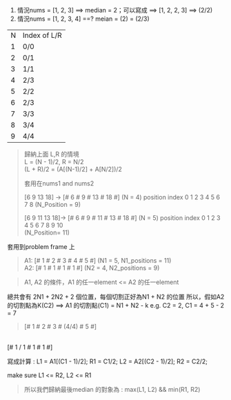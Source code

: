 1. 情況nums = [1, 2, 3] ==> median = 2；可以寫成 ==> [1, 2, 2, 3] ==> (2/2)
2. 情況nums = [1, 2, 3, 4] ==? meian = (2) = (2/3)

|||
|---|---|
|N | Index of L/R |
|1 | 0/0 |
|2 | 0/1 |
|3 | 1/1 |
|4 | 2/3 |
|5 | 2/2 |
|6 | 2/3 |
|7 | 3/3 |
|8 | 3/4 |
|9 | 4/4 |

>歸納上面 L,R 的情境 <br>
> L = (N - 1)/2, R = N/2 <br>
> (L + R)/2 = (A[(N-1)/2] + A[N/2])/2
>
> 套用在nums1 and nums2
>
> [6 9 13 18]  ->   [# 6 # 9 # 13 # 18 #]    (N = 4)
> position index     0 1 2 3 4 5  6 7  8     (N_Position = 9)
> 
> [6 9 11 13 18]->   [# 6 # 9 # 11 # 13 # 18 #]   (N = 5)
> position index      0 1 2 3 4 5  6 7  8 9 10  
> (N_Position= 11)
>

套用到problem frame 上
>A1: [# 1 # 2 # 3 # 4 # 5 #]    (N1 = 5, N1_positions = 11) <br>
>A2: [# 1 # 1 # 1 # 1 #]     (N2 = 4, N2_positions = 9)

> A1, A2 的條件，A1 的任一element <= A2 的任一element
>

總共會有 2N1 + 2N2 + 2 個位置，每個切割正好為N1 + N2 的位置
所以，假如A2 的切割點為K(C2) ==> A1 的切割點(C1) = N1 + N2 - k 
e.g. C2 = 2, C1 = 4 + 5 - 2 = 7

>  [# 1 # 2 # 3 # (4/4) # 5 #]    
<br>
 [# 1 / 1 # 1 # 1 #]  

寫成計算 : 
L1 = A1[(C1 - 1)/2]; R1 = C1/2;
L2 = A2[(C2 - 1)/2]; R2 = C2/2;

make sure L1 <= R2, L2 <= R1

> 所以我們歸納最後median 的對象為 : max(L1, L2) && min(R1, R2)
 